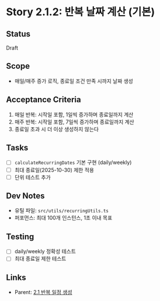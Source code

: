 # Story 2.1.2: 반복 날짜 계산 (기본)

## Status

Draft

## Scope

- 매일/매주 증가 로직, 종료일 조건 만족 시까지 날짜 생성

## Acceptance Criteria

1. 매일 반복: 시작일 포함, 1일씩 증가하며 종료일까지 계산
2. 매주 반복: 시작일 포함, 7일씩 증가하며 종료일까지 계산
3. 종료일 초과 시 더 이상 생성하지 않는다

## Tasks

- [ ] `calculateRecurringDates` 기본 구현 (daily/weekly)
- [ ] 최대 종료일(2025-10-30) 제한 적용
- [ ] 단위 테스트 추가

## Dev Notes

- 유틸 파일: `src/utils/recurringUtils.ts`
- 퍼포먼스: 최대 100개 인스턴스, 1초 이내 목표

## Testing

- [ ] daily/weekly 정확성 테스트
- [ ] 최대 종료일 제한 테스트

## Links

- Parent: [2.1 반복 일정 생성](./2.1.recurring-event-creation.md)
